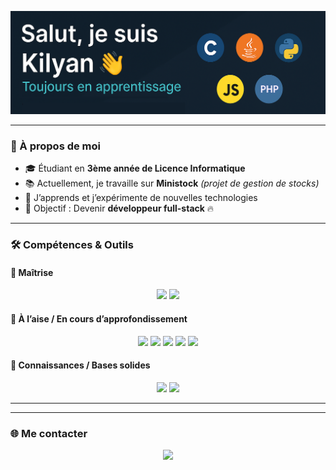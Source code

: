 <!-- Bannière d'accueil -->
<p align="center">
  <!-- <img src="https://readme-typing-svg.demolab.com?font=Fira+Code&pause=1000&color=38B2AC&center=true&width=435&lines=Salut,+je+suis+Kilyan!;Bienvenue+sur+mon+profil+GitHub!" alt="Typing SVG" /> -->
  <img src="https://github.com/donneger-k/donneger-k/raw/main/banniereGithub.png" alt="Bienvenue !" />
</p>

---

### 🚀 À propos de moi
- 🎓 Étudiant en **3ème année de Licence Informatique**
- 📚 Actuellement, je travaille sur **Ministock** *(projet de gestion de stocks)*
- 🌱 J’apprends et j’expérimente de nouvelles technologies
- 🎯 Objectif : Devenir **développeur full-stack** 🔥

---

### 🛠️ Compétences & Outils


#### 💪 Maîtrise
<p align="center">
  <img src="https://img.shields.io/badge/Java-ED8B00?style=for-the-badge&logo=openjdk&logoColor=white" />
  <img src="https://img.shields.io/badge/Python-3670A0?style=for-the-badge&logo=python&logoColor=ffdd54" />
</p>

#### 🧩 À l’aise / En cours d’approfondissement
<p align="center">
  <img src="https://img.shields.io/badge/C-00599C?style=for-the-badge&logo=c&logoColor=white" />
  <img src="https://img.shields.io/badge/HTML5-E34F26?style=for-the-badge&logo=html5&logoColor=white" />
  <img src="https://img.shields.io/badge/CSS3-1572B6?style=for-the-badge&logo=css3&logoColor=white" />
  <img src="https://img.shields.io/badge/JavaScript-F7DF1E?style=for-the-badge&logo=javascript&logoColor=black" />
  <img src="https://img.shields.io/badge/PHP-777BB4?style=for-the-badge&logo=php&logoColor=white" />
</p>

#### 🌱 Connaissances / Bases solides
<p align="center">
  <img src="https://img.shields.io/badge/MySQL-4479A1?style=for-the-badge&logo=mysql&logoColor=white" />
  <img src="https://img.shields.io/badge/Haskell-5e5086?style=for-the-badge&logo=haskell&logoColor=white" />
</p>

---
<!--
### 📌 Projet principal
💡 **Ministock** — *Application de gestion de stocks*  
🚀 Technologies utilisées : Java, Javafx, MySQL, SQLite  
📂 [Voir le projet](https://github.com/donneger-k/ministock)
-->
---

### 🌐 Me contacter
<p align="center">
  <a href="mailto:donneger.kilyan@gmail.com">
    <img src="https://img.shields.io/badge/Gmail-D14836?style=for-the-badge&logo=gmail&logoColor=white" />
  </a>
</p>
